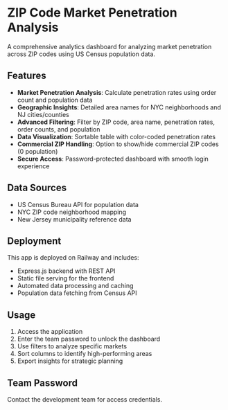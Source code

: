 # ZIP Code Market Penetration Analysis

A comprehensive analytics dashboard for analyzing market penetration across ZIP codes using US Census population data.

## Features

- **Market Penetration Analysis**: Calculate penetration rates using order count and population data
- **Geographic Insights**: Detailed area names for NYC neighborhoods and NJ cities/counties  
- **Advanced Filtering**: Filter by ZIP code, area name, penetration rates, order counts, and population
- **Data Visualization**: Sortable table with color-coded penetration rates
- **Commercial ZIP Handling**: Option to show/hide commercial ZIP codes (0 population)
- **Secure Access**: Password-protected dashboard with smooth login experience

## Data Sources

- US Census Bureau API for population data
- NYC ZIP code neighborhood mapping
- New Jersey municipality reference data

## Deployment

This app is deployed on Railway and includes:
- Express.js backend with REST API
- Static file serving for the frontend
- Automated data processing and caching
- Population data fetching from Census API

## Usage

1. Access the application
2. Enter the team password to unlock the dashboard
3. Use filters to analyze specific markets
4. Sort columns to identify high-performing areas
5. Export insights for strategic planning

## Team Password

Contact the development team for access credentials.